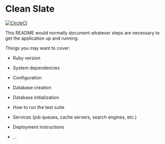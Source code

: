 # Clean Slate

[![CircleCI](https://circleci.com/gh/kylecorbelli/clean-slate.svg?style=svg)](https://circleci.com/gh/kylecorbelli/clean-slate)

This README would normally document whatever steps are necessary to get the
application up and running.

Things you may want to cover:

* Ruby version

* System dependencies

* Configuration

* Database creation

* Database initialization

* How to run the test suite

* Services (job queues, cache servers, search engines, etc.)

* Deployment instructions

* ...
